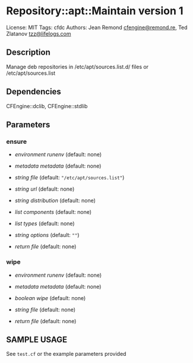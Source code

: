 # Repository::apt::Maintain version 1

License: MIT
Tags: cfdc
Authors: Jean Remond <cfengine@remond.re>, Ted Zlatanov <tzz@lifelogs.com>

## Description
Manage deb repositories in /etc/apt/sources.list.d/ files or /etc/apt/sources.list

## Dependencies
CFEngine::dclib, CFEngine::stdlib

## Parameters
### ensure
* _environment_ *runenv* (default: none)

* _metadata_ *metadata* (default: none)

* _string_ *file* (default: `"/etc/apt/sources.list"`)

* _string_ *url* (default: none)

* _string_ *distribution* (default: none)

* _list_ *components* (default: none)

* _list_ *types* (default: none)

* _string_ *options* (default: `""`)

* _return_ *file* (default: none)

### wipe
* _environment_ *runenv* (default: none)

* _metadata_ *metadata* (default: none)

* _boolean_ *wipe* (default: none)

* _string_ *file* (default: none)

* _return_ *file* (default: none)


## SAMPLE USAGE
See `test.cf` or the example parameters provided

